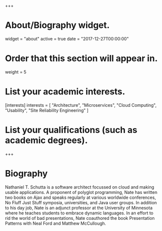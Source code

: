 +++
# About/Biography widget.
widget = "about"
active = true
date = "2017-12-27T00:00:00"

# Order that this section will appear in.
weight = 5

# List your academic interests.
[interests]
  interests = [
    "Architecture",
    "Microservices",
    "Cloud Computing",
    "Usability",
    "Site Reliability Engineering"
  ]

# List your qualifications (such as academic degrees).

+++

# Biography

Nathaniel T. Schutta is a software architect focussed on cloud and making usable applications. A proponent of polyglot programming, Nate has written two books on Ajax and speaks regularly at various worldwide conferences, No Fluff Just Stuff symposia, universities, and Java user groups. In addition to his day job, Nate is an adjunct professor at the University of Minnesota where he teaches students to embrace dynamic languages. In an effort to rid the world of bad presentations, Nate coauthored the book Presentation Patterns with Neal Ford and Matthew McCullough.

